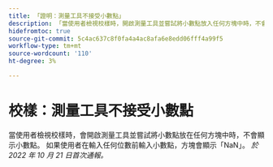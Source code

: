 ```yaml
---
title: 「證明：測量工具不接受小數點」
description: 「當使用者檢視校樣時，開啟測量工具並嘗試將小數點放入任何方塊中時，不會顯示小數點。 如果使用者在輸入任何數字前輸入小數點，則方塊會顯示NaN。」
hidefromtoc: true
source-git-commit: 5c4ac637c8f0fa4a4ac8afa6e8edd06fff4a99f5
workflow-type: tm+mt
source-wordcount: '110'
ht-degree: 3%

---
```



# 校樣：測量工具不接受小數點

<!--This article is on the WF and WFP TOC-->

當使用者檢視校樣時，會開啟測量工具並嘗試將小數點放在任何方塊中時，不會顯示小數點。 如果使用者在輸入任何位數前輸入小數點，方塊會顯示「NaN」。
_於 2022 年 10 月 21 日首次通報。_

